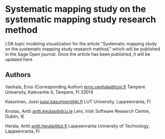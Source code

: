 # Systematic mapping study on the systematic mapping study research method
LDA topic modeling visualization for the article "Systematic mapping study on the systematic mapping study research method," which will be published in the Sage Open journal. Once the article has been published, it will be updated here

## Authors
Vanhala, Erno (Corresponding Author)
erno.vanhala@tuni.fi
Tampere University, Kalevantie 4, Tampere, FI 33014

Kasurinen, Jussi 
jussi.kasurinen@iki.fi
LUT University, Lappeenranta, FI

Knutas, Antti 
antti.knutas@dcu.ie
Lero, Irish Software Research Centre, Dublin, IE

Herala, Antti 
antti.herala@lut.fi
Lappeenranta University of Technology, Lappeenranta, FI
